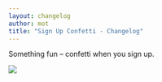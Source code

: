 ```yaml
---
layout: changelog
author: mot
title: "Sign Up Confetti - Changelog"
---
```


Something fun – confetti when you sign up.

![](https://res.cloudinary.com/dotenv-org/image/upload/v1666487109/signup-confetti_wub0ko.gif)
